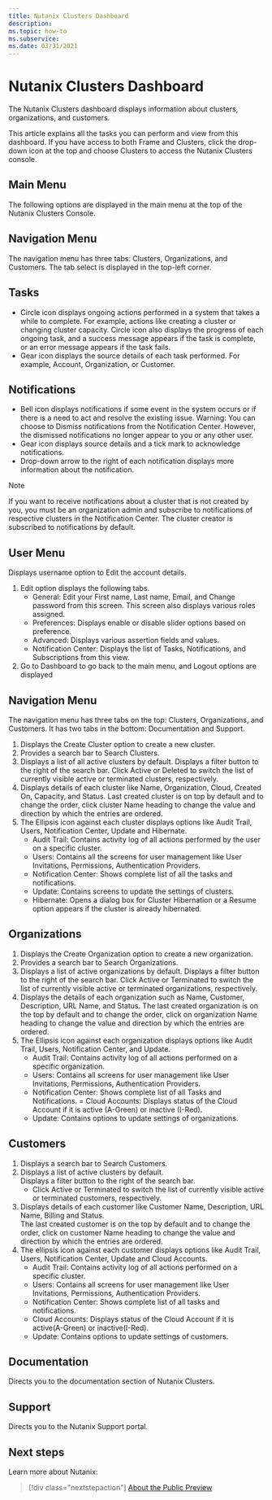 ```yaml
---
title: Nutanix Clusters Dashboard
description: 
ms.topic: how-to
ms.subservice:  
ms.date: 03/31/2021
---
```


# Nutanix Clusters Dashboard

The Nutanix Clusters dashboard displays information about clusters, organizations, and 
customers.

This article explains all the tasks you can perform and view from this dashboard.
If you have access to both Frame and Clusters, click the drop-down icon at the top and choose 
Clusters to access the Nutanix Clusters console.

## Main Menu

The following options are displayed in the main menu at the top of the Nutanix Clusters Console.

## Navigation Menu

The navigation menu has three tabs: Clusters, Organizations, and Customers. The tab select is 
displayed in the top-left corner.

## Tasks

-  Circle icon displays ongoing actions performed in a system that takes a while to 
complete.
For example, actions like creating a cluster or changing cluster capacity.
Circle icon also displays the progress of each ongoing task, and a success message 
appears if the task is complete, or an error message appears if the task fails.
- Gear icon displays the source details of each task performed.
For example, Account, Organization, or Customer.

## Notifications

- Bell icon displays notifications if some event in the system occurs or if there is a need to 
act and resolve the existing issue.
Warning: You can choose to Dismiss notifications from the Notification Center. 
However, the dismissed notifications no longer appear to you or any other user.
- Gear icon displays source details and a tick mark to acknowledge notifications.
- Drop-down arrow to the right of each notification displays more information about the notification.

> [!NOTE]
>  If you want to receive notifications about a cluster that is not created by you, you must be an organization admin and subscribe to notifications of respective clusters in the Notification 
Center. 
The cluster creator is subscribed to notifications by default.

## User Menu

Displays username option to Edit the account details.

1. Edit option displays the following tabs.
    - General: Edit your First name, Last name, Email, and Change password from 
this screen. This screen also displays various roles assigned.
    - Preferences: Displays enable or disable slider options based on preference.
    - Advanced: Displays various assertion fields and values.
    - Notification Center: Displays the list of Tasks, Notifications, and 
Subscriptions from this view.
1. Go to Dashboard to go back to the main menu, and Logout options are displayed

## Navigation Menu

The navigation menu has three tabs on the top: Clusters, Organizations, and Customers. It has two 
tabs in the bottom: Documentation and Support.

1. Displays the Create Cluster option to create a new cluster.
1. Provides a search bar to Search Clusters.
1. Displays a list of all active clusters by default.
Displays a filter button to the right of the search bar. Click Active or Deleted to switch 
the list of currently visible active or terminated clusters, respectively.
1. Displays details of each cluster like Name, Organization, Cloud, Created On, 
Capacity, and Status.
Last created cluster is on top by default and to change the order, click cluster Name 
heading to change the value and direction by which the entries are ordered.
1. The Ellipsis icon against each cluster displays options like Audit Trail, Users, 
Notification Center, Update and Hibernate.
    - Audit Trail: Contains activity log of all actions performed by the user on a 
specific cluster.
    - Users: Contains all the screens for user management like User Invitations, Permissions, Authentication Providers.
    - Notification Center: Shows complete list of all the tasks and notifications.
    - Update: Contains screens to update the settings of clusters.
    - Hibernate: Opens a dialog box for Cluster Hibernation or a Resume option appears if the cluster is already hibernated.

## Organizations

1. Displays the Create Organization option to create a new organization.
1. Provides a search bar to Search Organizations.
1. Displays a list of active organizations by default.
Displays a filter button to the right of the search bar. Click Active or Terminated to 
switch the list of currently visible active or terminated organizations, respectively.
1. Displays the details of each organization such as Name, Customer, Description, URL 
Name, and Status.
The last created organization is on the top by default and to change the order, click on 
organization Name heading to change the value and direction by which the entries are 
ordered.
1. The Ellipsis icon against each organization displays options like Audit Trail, Users, 
Notification Center, and Update.
    - Audit Trail: Contains activity log of all actions performed on a specific organization.
    - Users: Contains all screens for user management like User Invitations, Permissions, Authentication Providers.
    - Notification Center: Shows complete list of all Tasks and Notifications.
    = Cloud Accounts: Displays status of the Cloud Account if it is active (A-Green) or inactive (I-Red).
    - Update: Contains options to update settings of organizations.

## Customers

1. Displays a search bar to Search Customers.
1. Displays a list of active clusters by default.  
Displays a filter button to the right of the search bar. 
    - Click Active or Terminated to 
switch the list of currently visible active or terminated customers, respectively.
1. Displays details of each customer like Customer Name, Description, URL Name, 
Billing and Status.  
The last created customer is on the top by default and to change the order, click on 
customer Name heading to change the value and direction by which the entries are 
ordered.
1. The ellipsis icon against each customer displays options like Audit Trail, Users, 
Notification Center, Update and Cloud Accounts.
    - Audit Trail: Contains activity log of all actions performed on a specific cluster.
    - Users: Contains all screens for user management like User Invitations, 
Permissions, Authentication Providers.
    - Notification Center: Shows complete list of all tasks and notifications.
    - Cloud Accounts: Displays status of the Cloud Account if it is active(A-Green) or inactive(I-Red).
    - Update: Contains options to update settings of customers.

## Documentation

Directs you to the documentation section of Nutanix Clusters.

## Support

Directs you to the Nutanix Support portal.


## Next steps

Learn more about Nutanix:

> [!div class="nextstepaction"]
> [About the Public Preview](about-the-public-preview.md)
